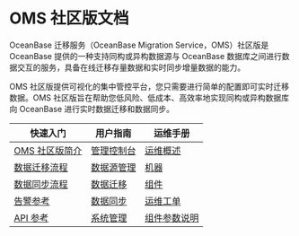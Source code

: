 # OMS 社区版文档

OceanBase 迁移服务（OceanBase Migration Service，OMS）社区版是 OceanBase 提供的一种支持同构或异构数据源与 OceanBase 数据库之间进行数据交互的服务，具备在线迁移存量数据和实时同步增量数据的能力。

OMS 社区版提供可视化的集中管控平台，您只需要进行简单的配置即可实时迁移数据。OMS 社区版旨在帮助您低风险、低成本、高效率地实现同构或异构数据库向 OceanBase 进行实时数据迁移和数据同步。

|                         快速入门                          |                         用户指南                         |                         运维手册                          |
|-------------------------------------------------------|------------------------------------------------------|-------------------------------------------------------|
| [OMS 社区版简介](200.product-introduction/100.what-is-the-community-edition-of-oms.md) | [管理控制台](500.oms-console/100.log-on-to-the-oms-console.md)| [运维概述](900.o-m-manual/100.o-m-overview.md)   |
| [数据迁移流程](300.quick-start/100.data-migration-process.md)| [数据源管理](800.create-and-manage-data-sources/200.manage-data-sources/200.view-data-source-information.md) | [机器](900.o-m-manual/300.server/100.view-server-information.md)   |
| [数据同步流程](300.quick-start/200.data-synchronization-process.md) | [数据迁移](600.data-migration/100.data-migration-overview.md)  | [组件](900.o-m-manual/400.components/100.store/100.create-a-store.md)  |
| [告警参考](1200.reference-guide/300.alarm-reference/100.oms-host-down.md)   | [数据同步](700.data-synchronization/100.data-synchronization-overview.md)| [运维工单](900.o-m-manual/500.o-m-tickets/100.view-details-of-an-o-m-ticket.md) |
|[API 参考](1200.reference-guide/100.api-reference/100.api-overview.md)|[系统管理](1000.system-management/100.permission-management/100.permission-overview.md)| [组件参数说明](1100.o-m-guide/900.checker-parameters.md) |

